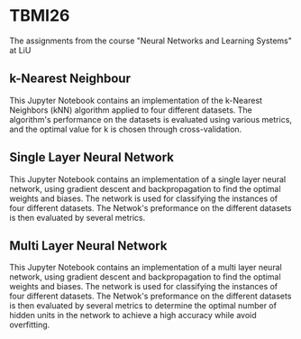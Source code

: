 # TBMI26
The assignments from the course "Neural Networks and Learning Systems" at LiU

## k-Nearest Neighbour
This Jupyter Notebook contains an implementation of the k-Nearest Neighbors (kNN) algorithm applied to four different datasets. The algorithm's performance on the datasets is evaluated using various metrics, and the optimal value for k is chosen through cross-validation.

## Single Layer Neural Network
This Jupyter Notebook contains an implementation of a single layer neural network, using gradient descent and backpropagation to find the optimal weights and biases. The network is used for classifying the instances of four different datasets. The Netwok's preformance on the different datasets is then evaluated by several metrics.

## Multi Layer Neural Network
This Jupyter Notebook contains an implementation of a multi layer neural network, using gradient descent and backpropagation to find the optimal weights and biases. The network is used for classifying the instances of four different datasets. The Netwok's preformance on the different datasets is then evaluated by several metrics to determine the optimal number of hidden units in the network to achieve a high accuracy while avoid overfitting. 
